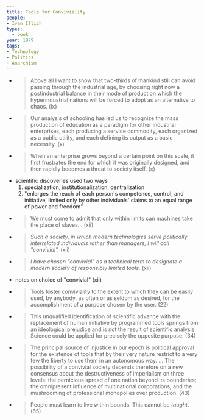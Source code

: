 ```yaml
---
title: Tools for Conviviality
people:
- Ivan Illich
types:
  - book
year: 1979
tags:
- Technology
- Politics
- Anarchism
---
```


- > Above all I want to show that two-thirds of mankind still can avoid passing through the industrial age, by choosing right now a postindustrial balance in their mode of production which the hyperindustrial nations will be forced to adopt as an alternative to chaos. (ix)
- > Our analysis of schooling has led us to recognize the mass production of education as a paradigm for other industrial enterprises, each producing a service commodity, each organized as a public utility, and each defining its output as a basic necessity. (x)
- > When an enterprise grows beyond a certain point on this scale, it first frustrates the end for which it was originally designed, and then rapidly becomes a threat to society itself. (x)
- scientific discoveries used two ways
  1.  specialization, institutionalization, centralization
  2.  "enlarges the reach of each person's competence, control, and initiative, limited only by other individuals' claims to an equal range of power and freedom"
- > We must come to admit that only within limits can machines take the place of slaves... (xii)
- > _Such a society, in which modern technologies serve politically interrelated individuals rather than managers, I will call "convivial"._ (xii)
- > _I have chosen "convivial" as a technical term to designate a modern society of responsibly limited tools._ (xii)
- notes on choice of "convivial" (xii)
- > Tools foster conviviality to the extent to which they can be easily used, by anybody, as often or as seldom as desired, for the accomplishment of a purpose chosen by the user. (22)
- > This unqualified identification of scientific advance with the replacement of human initiative by programmed tools springs from an ideological prejudice and is not the result of scientific analysis.  Science could be applied for precisely the opposite purpose.  (34)
- > The principal source of injustice in our epoch is political approval for the existence of tools that by their very nature restrict to a very few the liberty to use them in an autonomous way. ... The possibility of a convivial society depends therefore on a new consensus about the destructiveness of imperialism on three levels: the pernicious spread of one nation beyond its boundaries; the omnipresent influence of multinational corporations; and the mushrooming of professional monopolies over production.  (43)
- > People must learn to live within bounds.  This cannot be _taught_.  (65)
